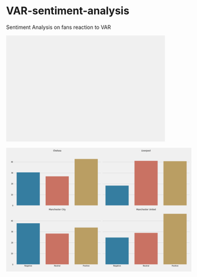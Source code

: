 # VAR-sentiment-analysis
Sentiment Analysis on fans reaction to VAR

![Word Cloud of VAR Tweets](https://raw.githubusercontent.com/anirag/VAR-sentiment-analysis/master/WordCloud.png)

![Sentiment Comparison by Teams](https://raw.githubusercontent.com/anirag/VAR-sentiment-analysis/master/sentiment_by_team.png)
